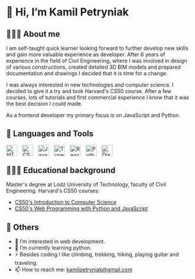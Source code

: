 # 👋 Hi, I’m Kamil Petryniak

## 👨🏻‍💻 About me
I am self-taught quick learner looking forward to further develop new skills and gain more valuable experience as developer.
After 6 years of experience in the field of Civil Engineering, where I was involved in design of various constructions, created detailed 3D BIM models and prepared documentation and drawings I decided that it is time for a change.

I was always interested in new technologies and computer science. I decided to give it a try and took Harvard's CS50 course. After a few courses, lots of tutorials and first commercial experience I know that it was the best decision I could made.

As a frontend developer my primary focus is on JavaScript and Python.


## 🧰 Languages and Tools
<img align="left" alt="HTML" width="30px" style="padding-right:10px;" src="https://cdn.jsdelivr.net/gh/devicons/devicon/icons/html5/html5-plain.svg" />
<img align="left" alt="CSS" width="30px" style="padding-right:10px;" src="https://cdn.jsdelivr.net/gh/devicons/devicon/icons/css3/css3-plain.svg" />
<img align="left" alt="JavaScript" width="30px" style="padding-right:10px;" src="https://cdn.jsdelivr.net/gh/devicons/devicon/icons/javascript/javascript-plain.svg" />
<img align="left" alt="TypeScript" width="30px" style="padding-right:10px;" src="https://cdn.jsdelivr.net/gh/devicons/devicon/icons/typescript/typescript-plain.svg" />
<img align="left" alt="React" width="30px" style="padding-right:10px;" src="https://cdn.jsdelivr.net/gh/devicons/devicon/icons/react/react-original.svg" />
<img align="left" alt="Python" width="30px" style="padding-right:10px;" src="https://cdn.jsdelivr.net/gh/devicons/devicon/icons/python/python-plain.svg" />
<img align="left" alt="Django" width="30px" style="padding-right:10px;" src="https://cdn.jsdelivr.net/gh/devicons/devicon/icons/django/django-plain.svg" />
<br />

#

## 👨🏻‍🎓 Educational background
Master's degree at Lodz University of Technology, faculty of Civil Engineering.
Harvard's CS50 courses:
- [CS50's Introduction to Computer Science](https://certificates.cs50.io/af44ea8c-2ff8-44ed-a102-cfa8e22f8493.pdf?size=letter)
- [CS50's Web Programming with Python and JavaScript](https://certificates.cs50.io/c83d4b4b-b5a1-45d4-bd54-7724ddd6c816.pdf?size=letter)

## 🚀 Others
- 👀 I’m interested in web development.
- 🌱 I’m currently learning python.
- ⚡ Besides coding I like climbing, trekking, hiking, playing guitar and traveling.
- 📫 How to reach me: kamilpetryniak@gmail.com
